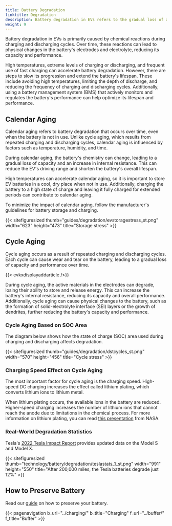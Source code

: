 ```yaml
---
title: Battery Degradation
linktitle: Degradation
description: Battery degradation in EVs refers to the gradual loss of a battery's capacity or performance over time, which can affect the driving range of the vehicle. Like other types of batteries, it is caused by a combination of factors.
weight: 9
---
```

<!-- markdownlint-disable MD033 -->

Battery degradation in EVs is primarily caused by chemical reactions during charging and discharging cycles. Over time, these reactions can lead to physical changes in the battery's electrodes and electrolyte, reducing its capacity and performance.

High temperatures, extreme levels of charging or discharging, and frequent use of fast charging can accelerate battery degradation. However, there are steps to slow its progression and extend the battery's lifespan. These include avoiding high temperatures, limiting the depth of discharge, and reducing the frequency of charging and discharging cycles. Additionally, using a battery management system (BMS) that actively monitors and regulates the battery's performance can help optimize its lifespan and performance.

## Calendar Aging

Calendar aging refers to battery degradation that occurs over time, even when the battery is not in use. Unlike cycle aging, which results from repeated charging and discharging cycles, calendar aging is influenced by factors such as temperature, humidity, and time.

During calendar aging, the battery's chemistry can change, leading to a gradual loss of capacity and an increase in internal resistance. This can reduce the EV's driving range and shorten the battery's overall lifespan.

High temperatures can accelerate calendar aging, so it is important to store EV batteries in a cool, dry place when not in use. Additionally, charging the battery to a high state of charge and leaving it fully charged for extended periods can contribute to calendar aging.

To minimize the impact of calendar aging, follow the manufacturer's guidelines for battery storage and charging.

{{< sitefiguresized thumb="guides/degradation/evstoragestress_st.png" width="623" height="473" title="Storage stress" >}}

## Cycle Aging

Cycle aging occurs as a result of repeated charging and discharging cycles. Each cycle can cause wear and tear on the battery, leading to a gradual loss of capacity and performance over time.

{{< evkxdisplayaddarticle />}}

During cycle aging, the active materials in the electrodes can degrade, losing their ability to store and release energy. This can increase the battery's internal resistance, reducing its capacity and overall performance. Additionally, cycle aging can cause physical changes to the battery, such as the formation of solid-electrolyte interface (SEI) layers or the growth of dendrites, further reducing the battery's capacity and performance.

### Cycle Aging Based on SOC Area

The diagram below shows how the state of charge (SOC) area used during charging and discharging affects degradation.

{{< sitefiguresized thumb="guides/degradation/dstcycles_st.png" width="570" height="456" title="Cycle stress" >}}

### Charging Speed Effect on Cycle Aging

The most important factor for cycle aging is the charging speed. High-speed DC charging increases the effect called lithium plating, which converts lithium ions to lithium metal.

When lithium plating occurs, the available ions in the battery are reduced. Higher-speed charging increases the number of lithium ions that cannot reach the anode due to limitations in the chemical process. For more information on lithium plating, you can read [this presentation](https://www.nasa.gov/sites/default/files/atoms/files/1-lithium_plating_azimmerman.pdf) from NASA.

### Real-World Degradation Statistics

Tesla's [2022 Tesla Impact Report](https://www.tesla.com/ns_videos/2022-tesla-impact-report-highlights.pdf) provides updated data on the Model S and Model X.

{{< sitefiguresized thumb="technology/battery/degradation/teslastats_1_st.png" width="991" height="550" title="After 200,000 miles, the Tesla batteries degrade just 12%" >}}

## How to Preserve Battery

Read our [guide](../../../guides/protectingbattery/) on how to preserve your battery.

{{< pagenavigation b_url="../charging/" b_title="Charging" f_url="../buffer/" f_title="Buffer" >}}